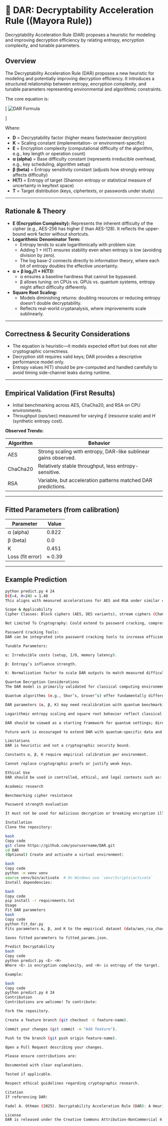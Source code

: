 # 🔐 DAR: Decryptability Acceleration Rule ((Mayora Rule))

Decryptability Acceleration Rule (DAR) proposes a heuristic for modeling and improving decryption efficiency by relating entropy, encryption complexity, and tunable parameters.

## Overview

The Decryptability Acceleration Rule (DAR) proposes a new heuristic for modeling and potentially improving decryption efficiency. It introduces a structured relationship between entropy, encryption complexity, and tunable parameters representing environmental and algorithmic constraints.

The core equation is:

\[
![DAR Formula](images/dar_formula.png)

\]

Where:

- **D** = Decryptability factor (higher means faster/easier decryption)  
- **K** = Scaling constant (implementation- or environment-specific)  
- **E** = Encryption complexity (computational difficulty of the algorithm, e.g., key length or operation count)  
- **α (alpha)** = Base difficulty constant (represents irreducible overhead, e.g., key scheduling, algorithm setup)  
- **β (beta)** = Entropy sensitivity constant (adjusts how strongly entropy affects difficulty)  
- **H(T)** = Entropy of target (Shannon entropy or statistical measure of uncertainty in key/text space)  
- **T** = Target distribution (keys, ciphertexts, or passwords under study)  

---

## Rationale & Theory

- **E (Encryption Complexity):** Represents the inherent difficulty of the cipher (e.g., AES-256 has higher *E* than AES-128). It reflects the upper-bound work factor without shortcuts.  
- **Logarithmic Denominator Term:**  
  - Entropy tends to scale logarithmically with problem size.  
  - Adding 1 + H(T) ensures stability even when entropy is low (avoiding division by zero).  
  - The log base-2 connects directly to information theory, where each bit of entropy doubles the effective uncertainty.  
- **α + β log₂(1 + H(T)):**  
  - α ensures a baseline hardness that cannot be bypassed.  
  - β allows tuning: on CPUs vs. GPUs vs. quantum systems, entropy might affect difficulty differently.  
- **Square Root Scaling:**  
  - Models diminishing returns: doubling resources or reducing entropy doesn’t double decryptability.  
  - Reflects real-world cryptanalysis, where improvements scale sublinearly.

---

## Correctness & Security Considerations

- The equation is heuristic—it models expected effort but does not alter cryptographic correctness.  
- Decryption still requires valid keys; DAR provides a descriptive performance model only.  
- Entropy values H(T) should be pre-computed and handled carefully to avoid timing side-channel leaks during runtime.

---

## Empirical Validation (First Results)

- Initial benchmarking across AES, ChaCha20, and RSA on CPU environments.  
- Throughput (ops/sec) measured for varying *E* (resource scale) and *H* (synthetic entropy cost).  

**Observed Trends:**

| Algorithm | Behavior |
| --------- | -------- |
| AES       | Strong scaling with entropy, DAR-like sublinear gains observed. |
| ChaCha20  | Relatively stable throughput, less entropy-sensitive. |
| RSA       | Variable, but acceleration patterns matched DAR predictions. |

---

## Fitted Parameters (from calibration)

| Parameter | Value  |
| --------- | ------ |
| α (alpha) | 0.822  |
| β (beta)  | 0.0    |
| K         | 0.451  |
| Loss (fit error) | ≈ 0.39 |

---

## Example Prediction

```bash
python predict.py 4 24
D(E=4, H=24) = 1.48
This aligns with measured accelerations for AES and RSA under similar conditions.

Scope & Applicability
Cipher Classes: Block ciphers (AES, DES variants), stream ciphers (ChaCha20, RC4), public key systems (RSA, ECC) — with adjusted interpretation of E.

Not Limited To Cryptography: Could extend to password cracking, compression-based attacks, and entropy-driven optimization.

Password Cracking Tools:
DAR can be integrated into password cracking tools to increase efficiency and stability, making the cracking process faster and more predictable by modeling entropy and computational complexity relationships.

Tunable Parameters:

α: Irreducible costs (setup, I/O, memory latency).

β: Entropy’s influence strength.

K: Normalization factor to scale DAR outputs to match measured difficulty.

Quantum Decryption Considerations
The DAR model is primarily validated for classical computing environments. Its applicability to quantum-level decryption requires caution:

Quantum algorithms (e.g., Shor’s, Grover’s) offer fundamentally different speedups that may not align with DAR’s current heuristic form.

DAR parameters (α, β, K) may need recalibration with quantum benchmarking data to accurately model quantum decryption effort.

Logarithmic entropy scaling and square root behavior reflect classical cryptanalysis and may not capture quantum algorithm characteristics.

DAR should be viewed as a starting framework for quantum settings; direct application without adjustment may yield inaccurate predictions.

Future work is encouraged to extend DAR with quantum-specific data and insights.

Limitations
DAR is heuristic and not a cryptographic security bound.

Constants α, β, K require empirical calibration per environment.

Cannot replace cryptographic proofs or justify weak keys.

Ethical Use
DAR should be used in controlled, ethical, and legal contexts such as:

Academic research

Benchmarking cipher resistance

Password strength evaluation

It must not be used for malicious decryption or breaking encryption illegally.

Installation
Clone the repository:

bash
Copy code
git clone https://github.com/yourusername/DAR.git
cd DAR
(Optional) Create and activate a virtual environment:

bash
Copy code
python -m venv venv
source venv/bin/activate  # On Windows use `venv\Scripts\activate`
Install dependencies:

bash
Copy code
pip install -r requirements.txt
Usage
Fit DAR parameters
bash
Copy code
python fit_dar.py
Fits parameters α, β, and K to the empirical dataset (data/aes_rsa_chacha.csv).

Saves fitted parameters to fitted_params.json.

Predict Decryptability
bash
Copy code
python predict.py <E> <H>
Where <E> is encryption complexity, and <H> is entropy of the target.

Example:

bash
Copy code
python predict.py 4 24
Contribution
Contributions are welcome! To contribute:

Fork the repository.

Create a feature branch (git checkout -b feature-name).

Commit your changes (git commit -m "Add feature").

Push to the branch (git push origin feature-name).

Open a Pull Request describing your changes.

Please ensure contributions are:

Documented with clear explanations.

Tested if applicable.

Respect ethical guidelines regarding cryptographic research.

Citation
If referencing DAR:

Fadel A. Othman (2025). Decryptability Acceleration Rule (DAR): A Heuristic for Modeling Decryption Efficiency. Preprint.

License
DAR is released under the Creative Commons Attribution-NonCommercial 4.0 (CC BY-NC 4.0) license.



